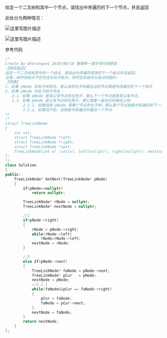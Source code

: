 给定一个二叉树和其中一个节点，请找出中序遍历的下一个节点，并且返回

此处分为两种情况： 

![这里写图片描述](https://img-blog.csdn.net/20180813234607694?watermark/2/text/aHR0cHM6Ly9ibG9nLmNzZG4ubmV0L2x4ODIxMTY2Nzg0Njk0Nw==/font/5a6L5L2T/fontsize/400/fill/I0JBQkFCMA==/dissolve/70)

![这里写图片描述](https://img-blog.csdn.net/20180813234622458?watermark/2/text/aHR0cHM6Ly9ibG9nLmNzZG4ubmV0L2x4ODIxMTY2Nzg0Njk0Nw==/font/5a6L5L2T/fontsize/400/fill/I0JBQkFCMA==/dissolve/70)

参考代码

```c++
/*
Create By @herongwei 2019/08/10 猿辅导一面手写代码题目
【题目描述】
给定一个二叉树和其中的一个结点，请找出中序遍历顺序的下一个结点并且返回。
注意，树中的结点不仅包含左右子结点，同时包含指向父结点的指针。
【思路】
1、如果 pNode 的右子树存在，那么找到右子树最左边的节点就是中序遍历的下一个结点
2、如果 pNode 的右子树不存在：
   2.1、如果 pNode 是其父亲节点的左孩子，那么下一个节点就是其父亲节点。
   2.2、如果 pNode 是父亲节点的右孩子，那么需要一直向它的根往上找
        2.2.1、如果找到 pNode 是哪个节点的左子树，那么那个节点就是中序遍历的下一个节点
        2.2.2、如果找不到，说明是中序遍历的最后一个节点
*/
/*
struct TreeLinkNode
{
    int val;
    struct TreeLinkNode *left;
    struct TreeLinkNode *right;
    struct TreeLinkNode *next;
    TreeLinkNode(int x) :val(x), left(nullptr), right(nullptr), next(nullptr) {}
};
*/
class Solution
{
public:
    TreeLinkNode* GetNext(TreeLinkNode* pNode) 
    {
        if(pNode==nullptr)
            return nullptr;

        TreeLinkNode* rNode = nullptr;
        TreeLinkNode* nextNode = nullptr;

        //1
        if(pNode->right)
        {
            rNode = pNode->right;
            while(rNode->left)
                rNode=rNode->left;
            nextNode = rNode;
        }

        //2
        else if(pNode->next)
        {
            TreeLinkNode* faNode = pNode->next;
            TreeLinkNode* pCur   = pNode;
            nextNode = pNode;
            //2.2.1
            while(faNode&&pCur == faNode->right)
            {
                pCur = faNode;
                faNode = pCur->next;
            }
            nextNode = faNode;
        }
        return nextNode;
    }
};
```

